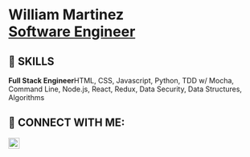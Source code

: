 <h1>William Martinez <br/><a href="https://github.com/nanosight">Software Engineer</a>
  
<h2> 🌱 SKILLS </h2>
  <p><strong>Full Stack Engineer</strong>HTML, CSS, Javascript, Python, TDD w/ Mocha</strong>, Command Line, Node.js, React, Redux, Data Security, Data Structures, Algorithms</p>
<h2> 🤳 CONNECT WITH ME:</h2>

[<img align="left" alt="Will | LinkedIn" width="22px" src="https://cdn.jsdelivr.net/npm/simple-icons@v3/icons/linkedin.svg" />][linkedin]

[linkedin]: https://www.linkedin.com/in/williammartinez11/

<!--
Here are some ideas to get you started:

- 🔭 I’m currently working on ...
- 🌱 I’m currently learning ...
- 👯 I’m looking to collaborate on ...
- 🤔 I’m looking for help with ...
- 💬 Ask me about ...
- 📫 How to reach me: ...
- 😄 Pronouns: ...
- ⚡ Fun fact: ...
-->
